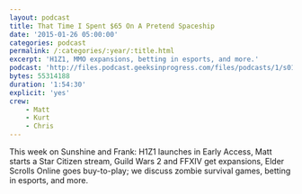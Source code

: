 ```yaml
---
layout: podcast
title: That Time I Spent $65 On A Pretend Spaceship
date: '2015-01-26 05:00:00'
categories: podcast
permalink: /:categories/:year/:title.html
excerpt: 'H1Z1, MMO expansions, betting in esports, and more.'
podcast: 'http://files.podcast.geeksinprogress.com/files/podcasts/1/s01e29_65DollarPretendSpaceship.mp3'
bytes: 55314188
duration: '1:54:30'
explicit: 'yes'
crew:
    - Matt
    - Kurt
    - Chris
---
```


This week on Sunshine and Frank: H1Z1 launches in Early Access, Matt starts a Star Citizen stream, Guild Wars 2 and FFXIV get expansions, Elder Scrolls Online goes buy-to-play; we discuss zombie survival games, betting in esports, and more.
